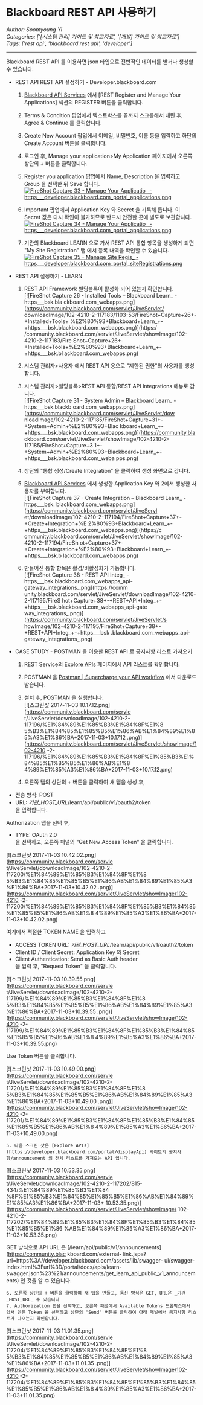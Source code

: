 # Blackboard REST API 사용하기
*Author: Soomyoung Yi*  
*Categories: ['[시스템 관리] 가이드 및 참고자료', '[개발] 가이드 및 참고자료']*  
*Tags: ['rest api', 'blackboard rest api', 'developer']*  
<hr />
Blackboard REST API 를 이용하면 json 타입으로 전반적인 데이터를 받거나 생성할 수 있습니다.

  * REST API REST API 설정하기 - Developer.blackboard.com
    1. [Blackboard API Services](https://developer.blackboard.com/) 에서 [REST Register and Manage Your Applications] 섹션의 REGISTER 버튼을 클릭합니다.
    2. Terms & Condition 팝업에서 텍스트박스를 끝까지 스크롤해서 내린 후, Agree & Continue 를 클릭합니다.  

    3. Create New Account 팝업에서 이메일, 비밀번호, 이름 등을 입력하고 하단의 Create Account 버튼을 클릭합니다.  

    4. 로그인 후, Manage your application>My Application 페이지에서 오른쪽 상단의 + 버튼을 클릭합니다.
    5. Register you application 팝업에서 Name, Description 을 입력하고 Group 을 선택한 뒤 Save 합니다. [![FireShot Capture 33 - Manage Your Applicatio_ - https___developer.blackboard.com_portal_applications.png](https://community.blackboard.com/servlet/JiveServlet/downloadImage/102-4210-2-117187/FireShot+Capture+33+-+Manage+Your+Applicatio_+-+https___developer.blackboard.com_portal_applications.png)](https://community.blackboard.com/servlet/JiveServlet/showImage/102-4210-2-117187/FireShot+Capture+33+-+Manage+Your+Applicatio_+-+https___developer.blackboard.com_portal_applications.png)
    6. Important 팝업에서 Application Key 와 Secret 을 기록해 둡니다. 이 Secret 값은 다시 확인이 불가하므로 반드시 안전한 곳에 별도로 보관합니다. [![FireShot Capture 34 - Manage Your Applicatio_ - https___developer.blackboard.com_portal_applications.png](https://community.blackboard.com/servlet/JiveServlet/downloadImage/102-4210-2-117188/FireShot+Capture+34+-+Manage+Your+Applicatio_+-+https___developer.blackboard.com_portal_applications.png)](https://community.blackboard.com/servlet/JiveServlet/showImage/102-4210-2-117188/FireShot+Capture+34+-+Manage+Your+Applicatio_+-+https___developer.blackboard.com_portal_applications.png)  

    7. 기관의 Blackboard LEARN 으로 가서 REST API 통합 항목을 생성하게 되면 "My Site Registration" 탭 에서 등록 내역을 확인할 수 있습니다. [![FireShot Capture 35 - Manage Site Regis_ - https___developer.blackboard.com_portal_siteRegistrations.png](https://community.blackboard.com/servlet/JiveServlet/downloadImage/102-4210-2-117189/FireShot+Capture+35+-+Manage+Site+Regis_+-+https___developer.blackboard.com_portal_siteRegistrations.png)](https://community.blackboard.com/servlet/JiveServlet/showImage/102-4210-2-117189/FireShot+Capture+35+-+Manage+Site+Regis_+-+https___developer.blackboard.com_portal_siteRegistrations.png)
  * REST API 설정하기 - LEARN  

    1. REST API Framework 빌딩블록이 활성화 되어 있는지 확인합니다.  
[![FireShot Capture 26 - Installed Tools – Blackboard Learn_ - https___bsk.bla
ckboard.com_webapps.png](https://community.blackboard.com/servlet/JiveServlet/
downloadImage/102-4210-2-117183/1103-53/FireShot+Capture+26+-+Installed+Tools+
%E2%80%93+Blackboard+Learn_+-+https___bsk.blackboard.com_webapps.png)](https:/
/community.blackboard.com/servlet/JiveServlet/showImage/102-4210-2-117183/Fire
Shot+Capture+26+-+Installed+Tools+%E2%80%93+Blackboard+Learn_+-+https___bsk.bl
ackboard.com_webapps.png)

    2. 시스템 관리자>사용자 에서 REST API 용으로 "제한된 권한"의 사용자를 생성합니다.
    3. 시스템 관리자>빌딩블록>REST API 통합/REST API Integrations 메뉴로 갑니다.  
[![FireShot Capture 31 - System Admin – Blackboard Learn_ - https___bsk.blackb
oard.com_webapps.png](https://community.blackboard.com/servlet/JiveServlet/dow
nloadImage/102-4210-2-117185/FireShot+Capture+31+-+System+Admin+%E2%80%93+Blac
kboard+Learn_+-+https___bsk.blackboard.com_webapps.png)](https://community.bla
ckboard.com/servlet/JiveServlet/showImage/102-4210-2-117185/FireShot+Capture+3
1+-+System+Admin+%E2%80%93+Blackboard+Learn_+-+https___bsk.blackboard.com_weba
pps.png)

    4. 상단의 "통합 생성/Create Integration" 을 클릭하여 생성 화면으로 갑니다.
    5. [Blackboard API Services](https://developer.blackboard.com/) 에서 생성한 Application Key 와 2에서 생성한 사용자를 부여합니다.  
[![FireShot Capture 37 - Create Integration – Blackboard Learn_ - https___bsk.
blackboard.com_webapps.png](https://community.blackboard.com/servlet/JiveServl
et/downloadImage/102-4210-2-117194/FireShot+Capture+37+-+Create+Integration+%E
2%80%93+Blackboard+Learn_+-+https___bsk.blackboard.com_webapps.png)](https://c
ommunity.blackboard.com/servlet/JiveServlet/showImage/102-4210-2-117194/FireSh
ot+Capture+37+-+Create+Integration+%E2%80%93+Blackboard+Learn_+-+https___bsk.b
lackboard.com_webapps.png)

    6. 만들어진 통합 항목은 활성/비활성화가 가능합니다.  
[![FireShot Capture 38 - REST API Integ_ -
https___bsk.blackboard.com_webapps_api-gateway_integrations_.png](https://comm
unity.blackboard.com/servlet/JiveServlet/downloadImage/102-4210-2-117195/FireS
hot+Capture+38+-+REST+API+Integ_+-+https___bsk.blackboard.com_webapps_api-gate
way_integrations_.png)](https://community.blackboard.com/servlet/JiveServlet/s
howImage/102-4210-2-117195/FireShot+Capture+38+-+REST+API+Integ_+-+https___bsk
.blackboard.com_webapps_api-gateway_integrations_.png)

  * CASE STUDY - POSTMAN 을 이용한 REST API 로 공지사항 리스트 가져오기
    1. REST Service의 [Explore APIs](https://developer.blackboard.com/portal/displayApi) 페이지에서 API 리스트를 확인합니다.
    2. POSTMAN 을 [Postman | Supercharge your API workflow](https://www.getpostman.com/) 에서 다운로드 받습니다.
    3. 설치 후, POSTMAN 을 실행합니다.  
[![스크린샷 2017-11-03 10.17.12.png](https://community.blackboard.com/servle
t/JiveServlet/downloadImage/102-4210-2-117196/%E1%84%89%E1%85%B3%E1%84%8F%E1%8
5%B3%E1%84%85%E1%85%B5%E1%86%AB%E1%84%89%E1%85%A3%E1%86%BA+2017-11-03+10.17.12
.png)](https://community.blackboard.com/servlet/JiveServlet/showImage/102-4210
-2-117196/%E1%84%89%E1%85%B3%E1%84%8F%E1%85%B3%E1%84%85%E1%85%B5%E1%86%AB%E1%8
4%89%E1%85%A3%E1%86%BA+2017-11-03+10.17.12.png)

    4. 오른쪽 탭의 상단의 + 버튼을 클릭하여 새 탭을 생성 후,   
- 전송 방식: POST  
- URL: _기관_HOST_URL_/learn/api/public/v1/oauth2/token  
을 입력합니다.

Authorization 탭을 선택 후,

- TYPE: OAuth 2.0  
을 선택하고, 오른쪽 패널의 "Get New Access Token" 을 클릭합니다.

[![스크린샷 2017-11-03 10.42.02.png](https://community.blackboard.com/servle
t/JiveServlet/downloadImage/102-4210-2-117200/%E1%84%89%E1%85%B3%E1%84%8F%E1%8
5%B3%E1%84%85%E1%85%B5%E1%86%AB%E1%84%89%E1%85%A3%E1%86%BA+2017-11-03+10.42.02
.png)](https://community.blackboard.com/servlet/JiveServlet/showImage/102-4210
-2-117200/%E1%84%89%E1%85%B3%E1%84%8F%E1%85%B3%E1%84%85%E1%85%B5%E1%86%AB%E1%8
4%89%E1%85%A3%E1%86%BA+2017-11-03+10.42.02.png)

여기에서 적절한 TOKEN NAME 을 입력하고

- ACCESS TOKEN URL: _기관_HOST_URL_/learn/api/public/v1/oauth2/token  
- Client ID / Client Secret: Application Key 와 Secret  
- Client Authentication: Send as Basic Auth header  
을 입력 후, "Request Token" 을 클릭합니다.

[![스크린샷 2017-11-03 10.39.55.png](https://community.blackboard.com/servle
t/JiveServlet/downloadImage/102-4210-2-117199/%E1%84%89%E1%85%B3%E1%84%8F%E1%8
5%B3%E1%84%85%E1%85%B5%E1%86%AB%E1%84%89%E1%85%A3%E1%86%BA+2017-11-03+10.39.55
.png)](https://community.blackboard.com/servlet/JiveServlet/showImage/102-4210
-2-117199/%E1%84%89%E1%85%B3%E1%84%8F%E1%85%B3%E1%84%85%E1%85%B5%E1%86%AB%E1%8
4%89%E1%85%A3%E1%86%BA+2017-11-03+10.39.55.png)

Use Token 버튼을 클릭합니다.

[![스크린샷 2017-11-03 10.49.00.png](https://community.blackboard.com/servle
t/JiveServlet/downloadImage/102-4210-2-117201/%E1%84%89%E1%85%B3%E1%84%8F%E1%8
5%B3%E1%84%85%E1%85%B5%E1%86%AB%E1%84%89%E1%85%A3%E1%86%BA+2017-11-03+10.49.00
.png)](https://community.blackboard.com/servlet/JiveServlet/showImage/102-4210
-2-117201/%E1%84%89%E1%85%B3%E1%84%8F%E1%85%B3%E1%84%85%E1%85%B5%E1%86%AB%E1%8
4%89%E1%85%A3%E1%86%BA+2017-11-03+10.49.00.png)

    5. 다음 스크린 샷은 [Explore APIs](https://developer.blackboard.com/portal/displayApi) 사이트의 공지사항/announcement 의 전체 리스트를 가져오는 API 입니다.   
[![스크린샷 2017-11-03 10.53.35.png](https://community.blackboard.com/servle
t/JiveServlet/downloadImage/102-4210-2-117202/815-434/%E1%84%89%E1%85%B3%E1%84
%8F%E1%85%B3%E1%84%85%E1%85%B5%E1%86%AB%E1%84%89%E1%85%A3%E1%86%BA+2017-11-03+
10.53.35.png)](https://community.blackboard.com/servlet/JiveServlet/showImage/
102-4210-2-117202/%E1%84%89%E1%85%B3%E1%84%8F%E1%85%B3%E1%84%85%E1%85%B5%E1%86
%AB%E1%84%89%E1%85%A3%E1%86%BA+2017-11-03+10.53.35.png)

GET 방식으로 API URL 은 [/learn/api/public/v1/announcements](https://community.blac
kboard.com/external-
link.jspa?url=https%3A//developer.blackboard.com/assets/lib/swagger-
ui/swagger-index.html%3Furl%3D/portal/docs/apis/learn-
swagger.json%23%21/announcements/get_learn_api_public_v1_announcements) 인
것을 알 수 있습니다.

    6. 오른쪽 상단의 + 버튼을 클릭하여 새 탭을 만들고, 통신 방식은 GET, URL은 _기관_HOST_URL_ 수 있습니다
    7. Authorization 탭을 선택하고, 오른쪽 패널에서 Available Tokens 드롭박스에서 앞서 만든 Token 을 선택하고 상단의 "Send" 버튼을 클릭하여 아래 패널에서 공지사항 리스트가 나오는지 확인합니다.

[![스크린샷 2017-11-03 11.01.35.png](https://community.blackboard.com/servle
t/JiveServlet/downloadImage/102-4210-2-117204/%E1%84%89%E1%85%B3%E1%84%8F%E1%8
5%B3%E1%84%85%E1%85%B5%E1%86%AB%E1%84%89%E1%85%A3%E1%86%BA+2017-11-03+11.01.35
.png)](https://community.blackboard.com/servlet/JiveServlet/showImage/102-4210
-2-117204/%E1%84%89%E1%85%B3%E1%84%8F%E1%85%B3%E1%84%85%E1%85%B5%E1%86%AB%E1%8
4%89%E1%85%A3%E1%86%BA+2017-11-03+11.01.35.png)

